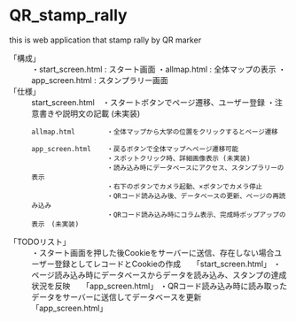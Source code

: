 # QR_stamp_rally
this is web application that stamp rally by QR marker

<dt>「構成」</dt>

<dd>
    ・start_screen.html  : スタート画面
    ・allmap.html        : 全体マップの表示
    ・app_screen.html    : スタンプラリー画面
</dd>

<dt>「仕様」</dt>

<dd>
    start_screen.html　・スタートボタンでページ遷移、ユーザー登録
                       ・注意書きや説明文の記載 (未実装)

    allmap.html        ・全体マップから大学の位置をクリックするとページ遷移

    app_screen.html    ・戻るボタンで全体マップへページ遷移可能
                       ・スポットクリック時、詳細画像表示 (未実装)
                       ・読み込み時にデータベースにアクセス、スタンプラリーの表示
                       ・右下のボタンでカメラ起動、×ボタンでカメラ停止
                       ・QRコード読み込み後、データベースの更新、ページの再読み込み
                       ・QRコード読み込み時にコラム表示、完成時ポップアップの表示　(未実装)
</dd>

<dt>「TODOリスト」</dt>

<dd>
    ・スタート画面を押した後Cookieをサーバーに送信、存在しない場合ユーザー登録としてレコードとCookieの作成　　「start_screen.html」
    ・ページ読み込み時にデータベースからデータを読み込み、スタンプの達成状況を反映　　「app_screen.html」
    ・QRコード読み込み時に読み取ったデータをサーバーに送信してデータベースを更新　　　「app_screen.html」
</dd>

  
